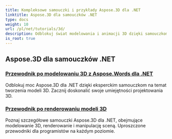 ```yaml
---
title: Kompleksowe samouczki i przykłady Aspose.3D dla .NET
linktitle: Aspose.3D dla samouczków .NET
type: docs
weight: 10
url: /pl/net/tutorials/3d/
description: Odblokuj świat modelowania i animacji 3D dzięki samouczkom Aspose.3D dla .NET. Podnieś poziom swoich projektów bez wysiłku – od renderowania po wytłaczanie liniowe.
is_root: true
---
```


## Aspose.3D dla samouczków .NET
### [Przewodnik po modelowaniu 3D z Aspose.Words dla .NET](./guide-to-3d-modeling/)
Odblokuj moc Aspose.3D dla .NET dzięki eksperckim samouczkom na temat tworzenia modeli 3D. Zacznij doskonalić swoje umiejętności projektowania 3D.
### [Przewodnik po renderowaniu modeli 3D](./guide-to-rendering/)
Poznaj szczegółowe samouczki Aspose.3D dla .NET, obejmujące modelowanie 3D, renderowanie i manipulację sceną. Uproszczone przewodniki dla programistów na każdym poziomie.